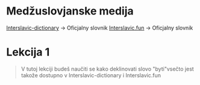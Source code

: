 # Medžuslovjanske medija

[Interslavic-dictionary](https://interslavic-dictionary.com/) -&gt; Oficjalny slovnik
 [Interslavic.fun](https://interslavic.fun/) -&gt; Oficjalny slovnik 

# Lekcija 1

>  V tutoj lekciji budeš naučiti se kako deklinovati slovo "byti"vsečto jest takože dostupno v Interslavic-dictionary i Interslavic.fun